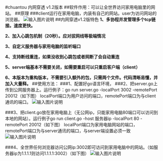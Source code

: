 #chuantou 内网穿透 v1.2版本
##软件作用：可以让全世界访问家用电脑里的网站。
##原理
###client运行在家用电脑，内装有自己的网站。user为访问网站的浏览器。
![输入图片说明](http://git.oschina.net/uploads/images/2017/0313/235933_fd3a3ee6_891703.png "在这里输入图片标题")
##内网穿透v1.2版特色
 **1、多协程并发管理多个tcp链接。速度更快。** 

 **2、加入心跳包机制（20秒）。应对拔网线等极端情况** 

 **3、自定义服务器与家用电脑的监听端口** 

 **4、支持断线重连，如果没收到心跳包或者网断了会自动重连**

 **5、server端基本不需要关闭，如需要重启可以只重启客户端（client）** 

 **6、本版本为重构版本，不需要引入额外的包，只需两个文件。代码清晰易懂，并加入大量释。** 
##使用方法：
###1、配置好go语言环境，
###2、把server.go上传到公网服务器上。运行例子：go run server.go -localPort 3002 -remotePort 20012（如下图）
localPort端口为用户访问的端口，remotePort端口为与client通讯的端口。
![输入图片说明](http://git.oschina.net/uploads/images/2017/0329/103259_a77dfa0e_891703.png "在这里输入图片标题")

###3、把client.go放在家用电脑上（无公网ip，只能家用电脑80端口可以访问到本地的网站）。运行例子go run client.go -host 服务器ip -localPort 80 -remotePort 20012（如下图）
localPort端口为家用电脑网站的端口，remotePort端口为与server通讯的端口，与server端设置必须一致
![输入图片说明](http://git.oschina.net/uploads/images/2017/0329/103312_81b123e0_891703.png "在这里输入图片标题")

###4、全世界任何浏览器访问公网ip:3002即可访问到家用电脑中的网站。（如服务器ip为1.1.1.1则访问1.1.1.1:3002）（如下图）
![输入图片说明](http://git.oschina.net/uploads/images/2017/0329/103334_7bd07f0d_891703.png "在这里输入图片标题")

